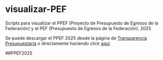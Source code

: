 # visualizar-PEF
Scripts para visualizar el PPEF (Proyecto de Presupuesto de Egresos de la Federación) y el PEF (Presupuesto de Egresos de la Federación).  2025

Se puede descargar el PPEF 2025 desde la página de [Transparencia Presupuestaria](https://www.transparenciapresupuestaria.gob.mx/Datos-Abiertos) o directamente haciendo click [aquí](https://www.transparenciapresupuestaria.gob.mx/work/models/PTP/DatosAbiertos/Bases_de_datos_presupuesto/CSV/PPEF_2025.csv).

##PPEF2025
